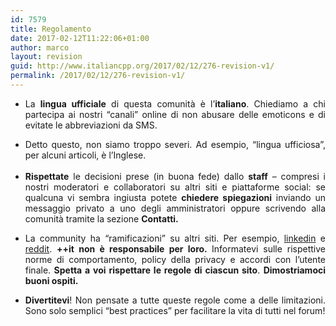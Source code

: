 ```yaml
---
id: 7579
title: Regolamento
date: 2017-02-12T11:22:06+01:00
author: marco
layout: revision
guid: http://www.italiancpp.org/2017/02/12/276-revision-v1/
permalink: /2017/02/12/276-revision-v1/
---
```

<ul style="text-align: justify;">
  <li>
    La <strong>lingua ufficiale</strong> di questa comunità è l&#8217;<strong>italiano</strong>. Chiediamo a chi partecipa ai nostri &#8220;canali&#8221; online di non abusare delle emoticons e di evitate le abbreviazioni da SMS.
  </li>
</ul>

<ul style="text-align: justify;">
  <li>
    Detto questo, non siamo troppo severi. Ad esempio, &#8220;lingua ufficiosa&#8221;, per alcuni articoli, è l&#8217;Inglese.<br /> <span style="color: #ffffff;"> </span>
  </li>
  <li>
    <strong>Rispettate</strong> le decisioni prese (in buona fede) dallo <strong>staff</strong> &#8211; compresi i nostri moderatori e collaboratori su altri siti e piattaforme social: se qualcuna vi sembra ingiusta potete <strong>chiedere spiegazioni</strong> inviando un messaggio privato a uno degli amministratori oppure scrivendo alla comunità tramite la sezione <strong>Contatti.</strong>
  </li>
</ul>

<ul style="text-align: justify;">
  <li>
    La community ha &#8220;ramificazioni&#8221; su altri siti. Per esempio, <a href="https://www.linkedin.com/groups/4786874">linkedin</a> e <a href="https://www.reddit.com/r/cppit/">reddit</a>. <strong>++it non è responsabile per loro. </strong>Informatevi sulle rispettive norme di comportamento, policy della privacy e accordi con l&#8217;utente finale. <strong>Spetta a voi rispettare le regole di ciascun sito</strong>. <strong>Dimostriamoci buoni ospiti.</strong><span style="color: #ffffff;"><br /> </span>
  </li>
</ul>

<ul style="text-align: justify;">
  <li>
    <strong>Divertitevi</strong>! Non pensate a tutte queste regole come a delle limitazioni. Sono solo semplici &#8220;best practices&#8221; per facilitare la vita di tutti nel forum!
  </li>
</ul>

<h3 style="text-align: justify;">
  <span style="color: #ffffff;"> </span>
</h3>